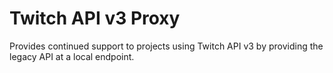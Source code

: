 # Twitch API v3 Proxy

Provides continued support to projects using Twitch API v3 by providing the legacy API
at a local endpoint.
